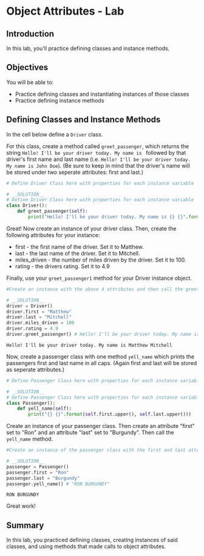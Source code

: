 
# Object Attributes - Lab

## Introduction
In this lab, you'll practice defining classes and instance methods. 

## Objectives

You will be able to:

* Practice defining classes and instantiating instances of those classes
* Practice defining instance methods

## Defining Classes and Instance Methods

In the cell below define a `Driver` class.

For this class, create a method called `greet_passenger`, which returns the string `Hello! I'll be your driver today. My name is ` followed by that driver's first name and last name (i.e. `Hello! I'll be your driver today. My name is John Doe`). (Be sure to keep in mind that the driver's name will be stored under two seperate attributes: first and last.)


```python
# Define Driver Class here with properties for each instance variable
```


```python
# __SOLUTION__ 
# Define Driver Class here with properties for each instance variable
class Driver():
    def greet_passenger(self):
        print("Hello! I'll be your driver today. My name is {} {}".format(self.first, self.last))
```

Great! Now create an instance of your driver class. Then, create the following attributes for your instance:
* first - the first name of the driver. Set it to Matthew.
* last - the last name of the driver. Set it to Mitchell.
* miles_driven - the number of miles driven by the driver. Set it to 100.
* rating - the drivers rating. Set it to 4.9

Finally, use your `greet_passenger1` method for your Driver instance object.


```python
#Create an instance with the above 4 attributes and then call the greet_passenger method
```


```python
# __SOLUTION__ 
driver = Driver()
driver.first = "Matthew"
driver.last = "Mitchell"
driver.miles_driven = 100
driver.rating = 4.9
driver.greet_passenger() # Hello! I'll be your driver today. My name is Matthew Mitchell
```

    Hello! I'll be your driver today. My name is Matthew Mitchell


Now, create a passenger class with one method `yell_name` which prints the passengers first and last name in all caps. (Again first and last will be stored as seperate attributes.)


```python
# Define Passenger Class here with properties for each instance variable
```


```python
# __SOLUTION__ 
# Define Passenger Class here with properties for each instance variable
class Passenger():
    def yell_name(self):
        print("{} {}".format(self.first.upper(), self.last.upper()))
```

Create an instance of your passenger class. Then create an attribute "first" set to "Ron" and an attribute "last" set to "Burgundy". Then call the `yell_name` method.


```python
#Create an instance of the passenger class with the first and last attributes. Then call the yell_name method
```


```python
# __SOLUTION__ 
passenger = Passenger()
passenger.first = "Ron"
passenger.last = "Burgundy"
passenger.yell_name() # "RON BURGUNDY"
```

    RON BURGUNDY


Great work!

## Summary
In this lab, you practiced defining classes, creating instances of said classes, and using methods that made calls to object attributes.
